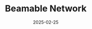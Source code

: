 ---  
layout: startup_page  
title: "Beamable Network"  
id: "beamable.com"  
permalink: "/beamablenetworkbeamable.com02252025/"  
website: "https://beamable.com/"  
funding_round: ""  
funding_amount: "$1M"  
investors: "Scytale Digital, BITKRAFT, Arca, Advancit Capital, 2Punks, P2 Ventures, Permit Ventures, GrandBanks Capital, defy.vc"  
about: "Beamable Network is a decentralized infrastructure platform focused on transforming how live games operate, providing game developers with tools for integrating Mythos token functionality. Beamable is extending its Web3 capabilities to developers building on the Polkadot ecosystem, simplifying blockchain integration."  
markets: "Web3 Gaming, Blockchain, Online Games, Video Games"  
hq: "Boston, Massachusetts, United States"  
founded_year: "2011"  
linkedin: "https://www.linkedin.com/company/beamable"  
twitter: "https://twitter.com/Beamable"  
instagram: ""  
facebook: "https://www.facebook.com/BuiltOnBeamable"  
crunchbase: "https://www.crunchbase.com/organization/beamable-network"  
pitchbook: "https://pitchbook.com/profiles/company/54518-41"  

date_display: "25-Feb-2025"  
date: "2025-02-25"

# SEO Optimization  
meta_title: "Beamable Network -  Funding ($1M)"  
meta_description: "Beamable Network, Beamable Network is a decentralized infrastructure platform focused on transforming how live games operate, providing game developers with tools for i..."  
meta_keywords: "Beamable Network, Web3 Gaming, Blockchain, Online Games, Video Games,  funding"  
canonical_url: "https://startup.projectstartups.com/beamablenetworkbeamable.com02252025/"  
---